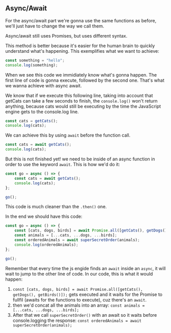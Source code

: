 ## Async/Await

For the async/await part we're gonna use the same functions as before, we'll just have to change the way we call them.

Async/await still uses Promises, but uses different syntax.

This method is better because it's easier for the human brain to quickly understand what's happening. This exemplifies what we want to achieve:

```js
const something = "hello";
console.log(something);
```

When we see this code we immidiately know what's gonna happen. The first line of code is gonna execute, followed by the second one. That's what we wanna achieve with async await.

We know that if we execute this following line, taking into account that getCats can take a few seconds to finish, the `console.log()` won't return anything, because cats would still be executing by the time the JavaScript engine gets to the console.log line.

```js
const cats = getCats();
console.log(cats);
```

We can achieve this by using `await` before the function call.

```js
const cats = await getCats();
console.log(cats);
```

But this is not finished yet! we need to be inside of an async function in order to use the keyword `await`. This is how we'd do it:

```js
const go = async () => {
    const cats = await getCats();
    console.log(cats);
};

go();
```

This code is much cleaner than the `.then()` one.

In the end we should have this code:

```js
const go = async () => {
    const [cats, dogs, birds] = await Promise.all([getCats(), getDogs(), getBirds()]);
    const animals = [...cats, ...dogs, ...birds];
    const orderedAnimals = await superSecretOrder(animals);
    console.log(orderedAnimals);
};

go();
```

Remember that every time the js engide finds an `await` inside an `async`, it will wait to jump to the other line of code. In our code, this is what it would happen:

1. `const [cats, dogs, birds] = await Promise.all([getCats(), getDogs(), getBirds()]);` gets executed and it waits for the Promise to fullfil (awaits for the functions to execute), cuz there's an `await`.
2. then we'd concat all the animals into an array: `const animals = [...cats, ...dogs, ...birds];`
3. After that we call `superSecretOrder()` with an await so it waits before console.logging the response: `const orderedAnimals = await superSecretOrder(animals);`

